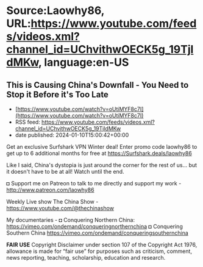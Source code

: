 # Source:Laowhy86, URL:https://www.youtube.com/feeds/videos.xml?channel_id=UChvithwOECK5g_19TjldMKw, language:en-US

## This is Causing China's Downfall - You Need to Stop it Before it's Too Late
 - [https://www.youtube.com/watch?v=oUtiMYF8c7I](https://www.youtube.com/watch?v=oUtiMYF8c7I)
 - RSS feed: https://www.youtube.com/feeds/videos.xml?channel_id=UChvithwOECK5g_19TjldMKw
 - date published: 2024-01-10T15:00:42+00:00

Get an exclusive Surfshark VPN Winter deal! Enter promo code laowhy86 to get up to 6 additional months for free at  https://Surfshark.deals/laowhy86

Like I said, China's dystopia is just around the corner for the rest of us... but it doesn't have to be at all! Watch until the end. 

◘ Support me on Patreon to talk to me directly and support my work - http://www.patreon.com/laowhy86

Weekly Live show The China Show - https://www.youtube.com/@thechinashow

My documentaries - 
◘ Conquering Northern China:
https://vimeo.com/ondemand/conqueringnorthernchina
◘ Conquering Southern China
https://vimeo.com/ondemand/conqueringsouthernchina

**FAIR USE**
Copyright Disclaimer under section 107 of the Copyright Act 1976, allowance is made for “fair use” for purposes such as criticism, comment, news reporting, teaching, scholarship, education and research.

